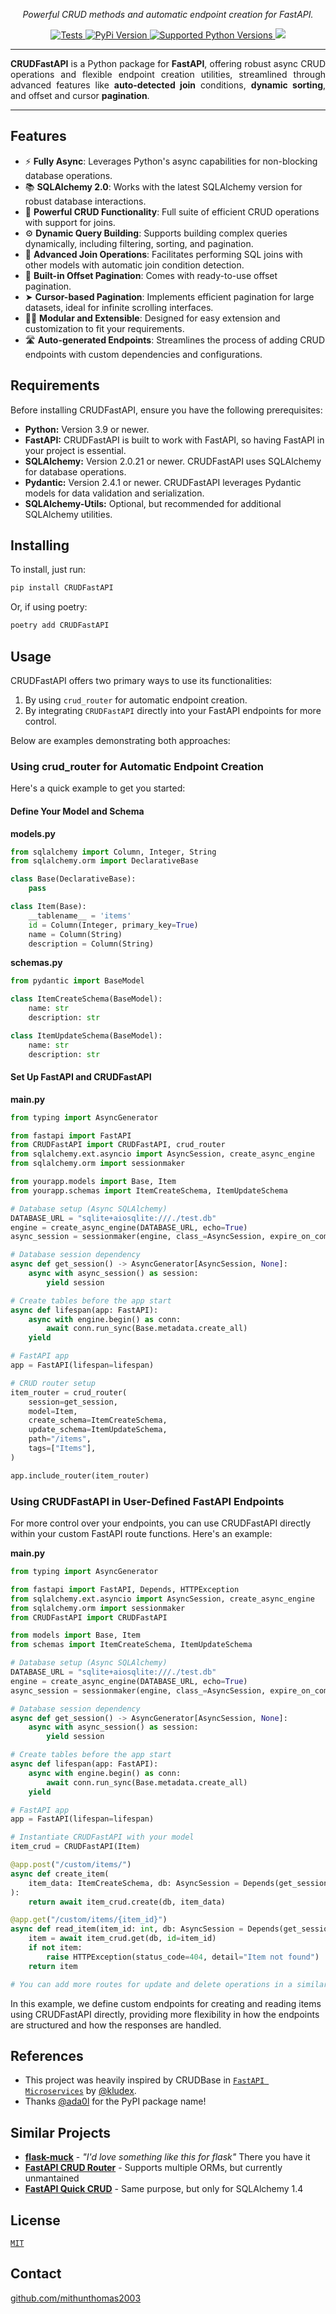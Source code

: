 <p align="center">
  <a href="https://mithunthomas2003.github.io/CRUDFastAPI/">
    <!-- <img src="https://github.com/mithunthomas2003/CRUDFastAPI/blob/main/assets/CRUDFastAPI.png?raw=true" alt="CRUDFastAPI written in white with a drawing of a gear and inside this gear a bolt." width="45%" height="auto"> -->
  </a>
</p>
<p align="center" markdown=1>
  <i>Powerful CRUD methods and automatic endpoint creation for FastAPI.</i>
</p>
<p align="center" markdown=1>
<a href="https://github.com/mithunthomas2003/CRUDFastAPI/actions/workflows/tests.yml">
  <img src="https://github.com/mithunthomas2003/CRUDFastAPI/actions/workflows/tests.yml/badge.svg" alt="Tests"/>
</a>
<a href="https://pypi.org/project/CRUDFastAPI/">
  <img src="https://img.shields.io/pypi/v/CRUDFastAPI?color=%2334D058&label=pypi%20package" alt="PyPi Version"/>
</a>
<a href="https://pypi.org/project/CRUDFastAPI/">
  <img src="https://img.shields.io/pypi/pyversions/CRUDFastAPI.svg?color=%2334D058" alt="Supported Python Versions"/>
</a>
<a href="https://codecov.io/gh/mithunthomas2003/CRUDFastAPI" > 
  <img src="https://codecov.io/gh/mithunthomas2003/CRUDFastAPI/graph/badge.svg?token=J7XUP29RKU"/> 
</a>
</p>
<hr>
<p align="justify">
<b>CRUDFastAPI</b> is a Python package for <b>FastAPI</b>, offering robust async CRUD operations and flexible endpoint creation utilities, streamlined through advanced features like <b>auto-detected join</b> conditions, <b>dynamic sorting</b>, and offset and cursor <b>pagination</b>.
</p>
<hr>
<h2>Features</h2>

- ⚡️ **Fully Async**: Leverages Python's async capabilities for non-blocking database operations.
- 📚 **SQLAlchemy 2.0**: Works with the latest SQLAlchemy version for robust database interactions.
- 🦾 **Powerful CRUD Functionality**: Full suite of efficient CRUD operations with support for joins.
- ⚙️ **Dynamic Query Building**: Supports building complex queries dynamically, including filtering, sorting, and pagination.
- 🤝 **Advanced Join Operations**: Facilitates performing SQL joins with other models with automatic join condition detection.
- 📖 **Built-in Offset Pagination**: Comes with ready-to-use offset pagination.
- ➤ **Cursor-based Pagination**: Implements efficient pagination for large datasets, ideal for infinite scrolling interfaces.
- 🤸‍♂️ **Modular and Extensible**: Designed for easy extension and customization to fit your requirements.
- 🛣️ **Auto-generated Endpoints**: Streamlines the process of adding CRUD endpoints with custom dependencies and configurations.

<h2>Requirements</h2>
<p>Before installing CRUDFastAPI, ensure you have the following prerequisites:</p>
<ul>
  <li><b>Python:</b> Version 3.9 or newer.</li>
  <li><b>FastAPI:</b> CRUDFastAPI is built to work with FastAPI, so having FastAPI in your project is essential.</li>
  <li><b>SQLAlchemy:</b> Version 2.0.21 or newer. CRUDFastAPI uses SQLAlchemy for database operations.</li>
  <li><b>Pydantic:</b> Version 2.4.1 or newer. CRUDFastAPI leverages Pydantic models for data validation and serialization.</li>
  <li><b>SQLAlchemy-Utils:</b> Optional, but recommended for additional SQLAlchemy utilities.</li>
</ul>

<h2>Installing</h2>

To install, just run:

```sh
pip install CRUDFastAPI
```

Or, if using poetry:

```sh
poetry add CRUDFastAPI
```

<h2>Usage</h2>

CRUDFastAPI offers two primary ways to use its functionalities:

1. By using `crud_router` for automatic endpoint creation.
2. By integrating `CRUDFastAPI` directly into your FastAPI endpoints for more control.

Below are examples demonstrating both approaches:

<h3>Using crud_router for Automatic Endpoint Creation</h3>

Here's a quick example to get you started:

<h4>Define Your Model and Schema</h4>

**models.py**

```python
from sqlalchemy import Column, Integer, String
from sqlalchemy.orm import DeclarativeBase

class Base(DeclarativeBase):
    pass

class Item(Base):
    __tablename__ = 'items'
    id = Column(Integer, primary_key=True)
    name = Column(String)
    description = Column(String)
```

**schemas.py**

```python
from pydantic import BaseModel

class ItemCreateSchema(BaseModel):
    name: str
    description: str

class ItemUpdateSchema(BaseModel):
    name: str
    description: str
```

<h4>Set Up FastAPI and CRUDFastAPI</h4>

**main.py**

```python
from typing import AsyncGenerator

from fastapi import FastAPI
from CRUDFastAPI import CRUDFastAPI, crud_router
from sqlalchemy.ext.asyncio import AsyncSession, create_async_engine
from sqlalchemy.orm import sessionmaker

from yourapp.models import Base, Item
from yourapp.schemas import ItemCreateSchema, ItemUpdateSchema

# Database setup (Async SQLAlchemy)
DATABASE_URL = "sqlite+aiosqlite:///./test.db"
engine = create_async_engine(DATABASE_URL, echo=True)
async_session = sessionmaker(engine, class_=AsyncSession, expire_on_commit=False)

# Database session dependency
async def get_session() -> AsyncGenerator[AsyncSession, None]:
    async with async_session() as session:
        yield session

# Create tables before the app start
async def lifespan(app: FastAPI):
    async with engine.begin() as conn:
        await conn.run_sync(Base.metadata.create_all)
    yield

# FastAPI app
app = FastAPI(lifespan=lifespan)

# CRUD router setup
item_router = crud_router(
    session=get_session,
    model=Item,
    create_schema=ItemCreateSchema,
    update_schema=ItemUpdateSchema,
    path="/items",
    tags=["Items"],
)

app.include_router(item_router)

```

<h3>Using CRUDFastAPI in User-Defined FastAPI Endpoints</h3>

For more control over your endpoints, you can use CRUDFastAPI directly within your custom FastAPI route functions. Here's an example:

**main.py**

```python
from typing import AsyncGenerator

from fastapi import FastAPI, Depends, HTTPException
from sqlalchemy.ext.asyncio import AsyncSession, create_async_engine
from sqlalchemy.orm import sessionmaker
from CRUDFastAPI import CRUDFastAPI

from models import Base, Item
from schemas import ItemCreateSchema, ItemUpdateSchema

# Database setup (Async SQLAlchemy)
DATABASE_URL = "sqlite+aiosqlite:///./test.db"
engine = create_async_engine(DATABASE_URL, echo=True)
async_session = sessionmaker(engine, class_=AsyncSession, expire_on_commit=False)

# Database session dependency
async def get_session() -> AsyncGenerator[AsyncSession, None]:
    async with async_session() as session:
        yield session

# Create tables before the app start
async def lifespan(app: FastAPI):
    async with engine.begin() as conn:
        await conn.run_sync(Base.metadata.create_all)
    yield

# FastAPI app
app = FastAPI(lifespan=lifespan)

# Instantiate CRUDFastAPI with your model
item_crud = CRUDFastAPI(Item)

@app.post("/custom/items/")
async def create_item(
    item_data: ItemCreateSchema, db: AsyncSession = Depends(get_session)
):
    return await item_crud.create(db, item_data)

@app.get("/custom/items/{item_id}")
async def read_item(item_id: int, db: AsyncSession = Depends(get_session)):
    item = await item_crud.get(db, id=item_id)
    if not item:
        raise HTTPException(status_code=404, detail="Item not found")
    return item

# You can add more routes for update and delete operations in a similar fashion
```

In this example, we define custom endpoints for creating and reading items using CRUDFastAPI directly, providing more flexibility in how the endpoints are structured and how the responses are handled.


## References

- This project was heavily inspired by CRUDBase in [`FastAPI Microservices`](https://github.com/Kludex/fastapi-microservices) by [@kludex](https://github.com/kludex).
- Thanks [@ada0l](https://github.com/ada0l) for the PyPI package name!

## Similar Projects

- **[flask-muck](https://github.com/dtiesling/flask-muck)** - _"I'd love something like this for flask"_ There you have it
- **[FastAPI CRUD Router](https://github.com/awtkns/fastapi-crudrouter)** - Supports multiple ORMs, but currently unmantained
- **[FastAPI Quick CRUD](https://github.com/LuisLuii/FastAPIQuickCRUD)** - Same purpose, but only for SQLAlchemy 1.4

## License

[`MIT`](LICENSE.md)

## Contact

[github.com/mithunthomas2003](https://github.com/mithunthomas2003/)
